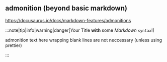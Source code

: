 ## admonition (beyond basic markdown)
https://docusaurus.io/docs/markdown-features/admonitions

:::note|tip|info|warning|danger[Your Title **with** some *Markdown* `syntax`!]

admonition text here
wrapping blank lines are not neccessary (unless using prettier)

:::
